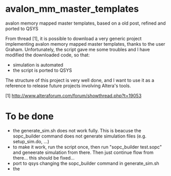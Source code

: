 avalon_mm_master_templates
==========================

avalon memory mapped master templates, based on a old post, refined and ported to QSYS

From thread [1], it is possible to download a very generic project implementing 
avalon memory mapped master templates, thanks to the user Graham. 
Unfortunately, the script gave me some troubles and I have modified the downloaded code, 
so that:

- simulation is automated
- the script is ported to QSYS

The structure of this project is very well done, and I want to use it as a reference 
to release future projects involving Altera's tools.


[1] http://www.alteraforum.com/forum/showthread.php?t=19053


To be done
==========================

- the generate_sim.sh does not work fully. This is beacuse the sopc_builder command 
  does not generate simulation files (e.g. setup_sim.do, ...)
- to make it work, run the script once, then run "sopc_builder test.sopc" and geneerate simulation from there. 
  Then just continue flow from there... this should be fixed...
- port to qsys changing the sopc_builder command in generate_sim.sh
- the 